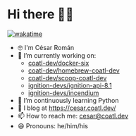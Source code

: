# Hi there 👋🏽

[![wakatime](https://wakatime.com/badge/user/1565ca63-78db-481d-aada-1d24d435448f.svg)](https://wakatime.com/@1565ca63-78db-481d-aada-1d24d435448f)

<!--
**cesarcoatl/cesarcoatl** is a ✨ _special_ ✨ repository because its `README.md` (this file) appears on your GitHub profile.

Here are some ideas to get you started:
-->

- 🤓 I'm César Román
- 🔭 I’m currently working on:
  - [coatl-dev/docker-six](https://github.com/coatl-dev/docker-six)
  - [coatl-dev/homebrew-coatl-dev](https://github.com/coatl-dev/homebrew-coatl-dev/)
  - [coatl-dev/scoop-coatl-dev](https://github.com/coatl-dev/scoop-coatl-dev/)
  - [ignition-devs/ignition-api-8.1](https://github.com/ignition-devs/ignition-api-8.1)
  - [ignition-devs/incendium](https://github.com/ignition-devs/incendium)
- 🌱 I’m continuously learning Python
- 📖 I blog at <https://cesar.coatl.dev/>
- 📫 How to reach me: <cesar@coatl.dev>
- 😄 Pronouns: he/him/his
